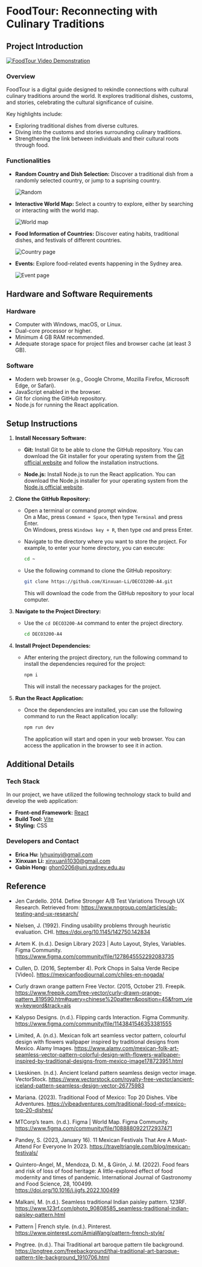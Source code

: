 # FoodTour: Reconnecting with Culinary Traditions

## Project Introduction

[![FoodTour Video Demonstration](./readmeimg/landing-page.png)](https://www.youtube.com/watch?v=yImAENw3tb4)

### Overview

FoodTour is a digital guide designed to rekindle connections with cultural culinary traditions around the world. It explores traditional dishes, customs, and stories, celebrating the cultural significance of cuisine.

Key highlights include:

-   Exploring traditional dishes from diverse cultures.
-   Diving into the customs and stories surrounding culinary traditions.
-   Strengthening the link between individuals and their cultural roots through food.



### Functionalities

-   **Random Country and Dish Selection:** Discover a traditional dish from a randomly selected country, or jump to a suprising country.

    ![Random](./readmeimg/random.png)
-   **Interactive World Map:** Select a country to explore, either by searching or interacting with the world map.

    ![World map](./readmeimg/world-map.png)

-   **Food Information of Countries:** Discover eating habits, traditional dishes, and festivals of different countries.

    ![Country page](./readmeimg/country-page.png)
-   **Events:** Explore food-related events happening in the Sydney area.

    ![Event page](./readmeimg/event-page.png)

## Hardware and Software Requirements

### Hardware

-   Computer with Windows, macOS, or Linux.
-   Dual-core processor or higher.
-   Minimum 4 GB RAM recommended.
-   Adequate storage space for project files and browser cache (at least 3 GB).

### Software

-   Modern web browser (e.g., Google Chrome, Mozilla Firefox, Microsoft Edge, or Safari).
-   JavaScript enabled in the browser.
-   Git for cloning the GitHub repository.
-   Node.js for running the React application.

## Setup Instructions

1. **Install Necessary Software:**

    - **Git:** Install Git to be able to clone the GitHub repository. You can download the Git installer for your operating system from the [Git official website](https://git-scm.com/downloads) and follow the installation instructions.

    - **Node.js:** Install Node.js to run the React application. You can download the Node.js installer for your operating system from the [Node.js official website](https://nodejs.org/en).

2. **Clone the GitHub Repository:**

    - Open a terminal or command prompt window.
      <br>On a Mac, press `Command + Space`, then type `Terminal` and press Enter.
      <br>On Windows, press `Windows key + R`, then type `cmd` and press Enter.
    - Navigate to the directory where you want to store the project. For example, to enter your home directory, you can execute:

        ```bash
        cd ~
        ```

    - Use the following command to clone the GitHub repository:

        ```bash
        git clone https://github.com/Xinxuan-Li/DECO3200-A4.git
        ```

        This will download the code from the GitHub repository to your local computer.

3. **Navigate to the Project Directory:**

    - Use the `cd DECO3200-A4` command to enter the project directory.

        ```bash
        cd DECO3200-A4
        ```

4. **Install Project Dependencies:**

    - After entering the project directory, run the following command to install the dependencies required for the project:

        ```bash
        npm i
        ```

        This will install the necessary packages for the project.

5. **Run the React Application:**

    - Once the dependencies are installed, you can use the following command to run the React application locally:

        ```bash
        npm run dev
        ```

        The application will start and open in your web browser. You can access the application in the browser to see it in action.

## Additional Details

### Tech Stack

In our project, we have utilized the following technology stack to build and develop the web application:

-   **Front-end Framework:** [React](https://reactjs.org)
-   **Build Tool:** [Vite](https://vitejs.dev)
-   **Styling:** CSS

### Developers and Contact

-   **Erica Hu:** [lyhuxinyi@gmail.com](mailto:lyhuxinyi@gamil.com)
-   **Xinxuan Li:** [xinxuanli1030@gmail.com](mailto:xinxuanli1030@gmail.com)
-   **Gabin Hong:** [ghon0206@uni.sydney.edu.au](mailto:ghon0206@uni.sydney.edu.au)

## Reference

-   Jen Cardello. 2014. Define Stronger A/B Test Variations Through UX Research. Retrieved from: https://www.nngroup.com/articles/ab-testing-and-ux-research/

-   Nielsen, J. (1992). Finding usability problems through heuristic evaluation. CHI. https://doi.org/10.1145/142750.142834

-   Artem K. (n.d.). Design Library 2023 | Auto Layout, Styles, Variables. Figma Community. https://www.figma.com/community/file/1278645552292083735

-   Cullen, D. (2016, September 4). Pork Chops in Salsa Verde Recipe [Video]. https://mexicanfoodjournal.com/chiles-en-nogada/

-   Curly drawn orange pattern Free Vector. (2015, October 21). Freepik. https://www.freepik.com/free-vector/curly-drawn-orange-pattern_819590.htm#query=chinese%20pattern&position=45&from_view=keyword&track=ais

-   Kalypso Designs. (n.d.). Flipping cards Interaction. Figma Community. https://www.figma.com/community/file/1143841546353381555

-   Limited, A. (n.d.). Mexican folk art seamless vector pattern, colourful design with flowers wallpaper inspired by traditional designs from Mexico. Alamy Images. https://www.alamy.com/mexican-folk-art-seamless-vector-pattern-colorful-design-with-flowers-wallpaper-inspired-by-traditional-designs-from-mexico-image178723951.html

-   Lkeskinen. (n.d.). Ancient Iceland pattern seamless design vector image. VectorStock. https://www.vectorstock.com/royalty-free-vector/ancient-iceland-pattern-seamless-design-vector-26775983

-   Mariana. (2023). Traditional Food of Mexico: Top 20 Dishes. Vibe Adventures. https://vibeadventures.com/traditional-food-of-mexico-top-20-dishes/

-   MTCorp’s team. (n.d.). Figma | World Map. Figma Community. https://www.figma.com/community/file/1088880922172937471

-   Pandey, S. (2023, January 16). 11 Mexican Festivals That Are A Must-Attend For Everyone In 2023. https://traveltriangle.com/blog/mexican-festivals/

-   Quintero-Angel, M., Mendoza, D. M., & Girón, J. M. (2022). Food fears and risk of loss of food heritage: A little-explored effect of food modernity and times of pandemic. International Journal of Gastronomy and Food Science, 28, 100499. https://doi.org/10.1016/j.ijgfs.2022.100499

-   Malkani, M. (n.d.). Seamless traditional Indian paisley pattern. 123RF. https://www.123rf.com/photo_90808585_seamless-traditional-indian-paisley-pattern.html

-   Pattern | French style. (n.d.). Pinterest. https://www.pinterest.com/AmiaWang/pattern-french-style/

-   Pngtree. (n.d.). Thai Traditional art baroque pattern tile background. https://pngtree.com/freebackground/thai-traditional-art-baroque-pattern-tile-background_1910706.html
